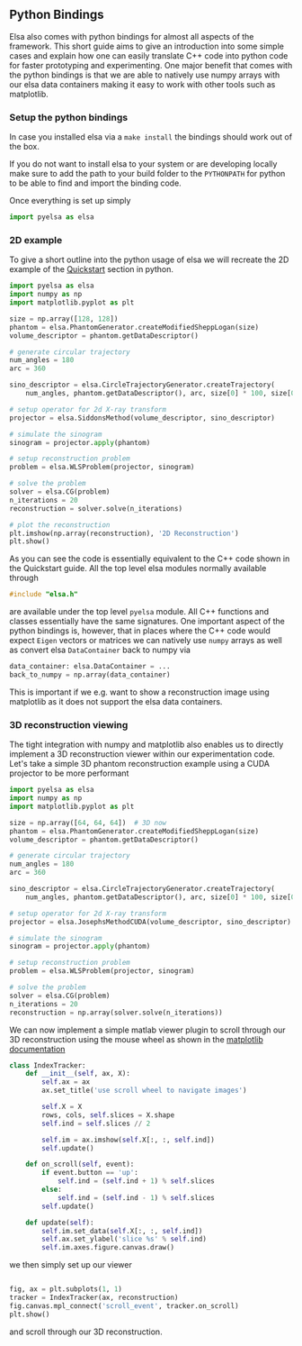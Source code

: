 Python Bindings
-----------------------------

Elsa also comes with python bindings for almost all aspects of the framework. 
This short guide aims to give an introduction into some simple cases and explain how one can
easily translate C++ code into python code for faster prototyping and experimenting.
One major benefit that comes with the python bindings is that we are able to natively
use numpy arrays with our elsa data containers making it easy to work with other tools such as
matplotlib.

### Setup the python bindings
In case you installed elsa via a `make install` the bindings should work out of the box.

If you do not want to install elsa to your system or are developing locally make sure to
add the path to your build folder to the `PYTHONPATH` for python to be able to find and import
the binding code.

Once everything is set up simply 
```python
import pyelsa as elsa
```

### 2D example
To give a short outline into the python usage of elsa we will recreate the 2D example of the [Quickstart](Quickstart) section
in python.

```python
import pyelsa as elsa
import numpy as np
import matplotlib.pyplot as plt

size = np.array([128, 128])
phantom = elsa.PhantomGenerator.createModifiedSheppLogan(size)
volume_descriptor = phantom.getDataDescriptor()

# generate circular trajectory
num_angles = 180
arc = 360

sino_descriptor = elsa.CircleTrajectoryGenerator.createTrajectory(
    num_angles, phantom.getDataDescriptor(), arc, size[0] * 100, size[0])

# setup operator for 2d X-ray transform
projector = elsa.SiddonsMethod(volume_descriptor, sino_descriptor)

# simulate the sinogram
sinogram = projector.apply(phantom)

# setup reconstruction problem
problem = elsa.WLSProblem(projector, sinogram)

# solve the problem
solver = elsa.CG(problem)
n_iterations = 20
reconstruction = solver.solve(n_iterations)

# plot the reconstruction
plt.imshow(np.array(reconstruction), '2D Reconstruction')
plt.show()
```

As you can see the code is essentially equivalent to the C++ code shown in the Quickstart guide.
All the top level elsa modules normally available through 
```cpp
#include "elsa.h"
```
are available under the top level `pyelsa` module. 
All C++ functions and classes essentially have the same signatures.
One important aspect of the python bindings is, however, that in places where the C++ code would expect
`Eigen` vectors or matrices we can natively use `numpy` arrays as well as convert elsa `DataContainer` back to numpy
via

```python
data_container: elsa.DataContainer = ...
back_to_numpy = np.array(data_container)
```

This is important if we e.g. want to show a reconstruction image using matplotlib as it does not support the elsa
data containers.

### 3D reconstruction viewing
The tight integration with numpy and matplotlib also enables us to directly implement a 3D reconstruction viewer
within our experimentation code.
Let's take a simple 3D phantom reconstruction example using a CUDA projector to be more performant

```python
import pyelsa as elsa
import numpy as np
import matplotlib.pyplot as plt

size = np.array([64, 64, 64])  # 3D now
phantom = elsa.PhantomGenerator.createModifiedSheppLogan(size)
volume_descriptor = phantom.getDataDescriptor()

# generate circular trajectory
num_angles = 180
arc = 360

sino_descriptor = elsa.CircleTrajectoryGenerator.createTrajectory(
    num_angles, phantom.getDataDescriptor(), arc, size[0] * 100, size[0])

# setup operator for 2d X-ray transform
projector = elsa.JosephsMethodCUDA(volume_descriptor, sino_descriptor)

# simulate the sinogram
sinogram = projector.apply(phantom)

# setup reconstruction problem
problem = elsa.WLSProblem(projector, sinogram)

# solve the problem
solver = elsa.CG(problem)
n_iterations = 20
reconstruction = np.array(solver.solve(n_iterations))
```

We can now implement a simple matlab viewer plugin to scroll through our 3D reconstruction using the mouse wheel as shown in
the [matplotlib documentation](https://matplotlib.org/stable/gallery/event_handling/image_slices_viewer.html)
```python
class IndexTracker:
    def __init__(self, ax, X):
        self.ax = ax
        ax.set_title('use scroll wheel to navigate images')

        self.X = X
        rows, cols, self.slices = X.shape
        self.ind = self.slices // 2

        self.im = ax.imshow(self.X[:, :, self.ind])
        self.update()

    def on_scroll(self, event):
        if event.button == 'up':
            self.ind = (self.ind + 1) % self.slices
        else:
            self.ind = (self.ind - 1) % self.slices
        self.update()

    def update(self):
        self.im.set_data(self.X[:, :, self.ind])
        self.ax.set_ylabel('slice %s' % self.ind)
        self.im.axes.figure.canvas.draw()
```
we then simply set up our viewer
```python

fig, ax = plt.subplots(1, 1)
tracker = IndexTracker(ax, reconstruction)
fig.canvas.mpl_connect('scroll_event', tracker.on_scroll)
plt.show()
```
and scroll through our 3D reconstruction.

